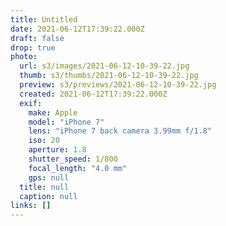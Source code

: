 ```yaml
---
title: Untitled
date: 2021-06-12T17:39:22.000Z
draft: false
drop: true
photo:
  url: s3/images/2021-06-12-10-39-22.jpg
  thumb: s3/thumbs/2021-06-12-10-39-22.jpg
  preview: s3/previews/2021-06-12-10-39-22.jpg
  created: 2021-06-12T17:39:22.000Z
  exif:
    make: Apple
    model: "iPhone 7"
    lens: "iPhone 7 back camera 3.99mm f/1.8"
    iso: 20
    aperture: 1.8
    shutter_speed: 1/800
    focal_length: "4.0 mm"
    gps: null
  title: null
  caption: null
links: []
---
```

